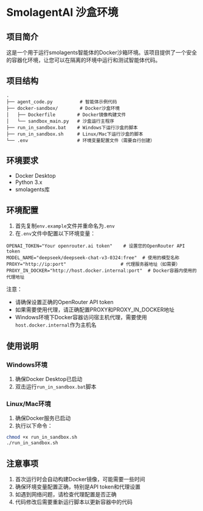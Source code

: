 # SmolagentAI 沙盒环境

## 项目简介

这是一个用于运行smolagents智能体的Docker沙箱环境。该项目提供了一个安全的容器化环境，让您可以在隔离的环境中运行和测试智能体代码。

## 项目结构

```
.
├── agent_code.py          # 智能体示例代码
├── docker-sandbox/        # Docker沙盒环境
│   ├── Dockerfile        # Docker镜像构建文件
│   └── sandbox_main.py   # 沙盒运行主程序
├── run_in_sandbox.bat    # Windows下运行沙盒的脚本
├── run_in_sandbox.sh     # Linux/Mac下运行沙盒的脚本
└── .env                  # 环境变量配置文件（需要自行创建）
```

## 环境要求

- Docker Desktop
- Python 3.x
- smolagents库

## 环境配置

1. 首先复制`env.example`文件并重命名为`.env`
2. 在`.env`文件中配置以下环境变量：

```
OPENAI_TOKEN="Your openrouter.ai token"    # 设置您的OpenRouter API token
MODEL_NAME="deepseek/deepseek-chat-v3-0324:free"  # 使用的模型名称
PROXY="http://ip:port"                    # 代理服务器地址（如需要）
PROXY_IN_DOCKER="http://host.docker.internal:port"  # Docker容器内使用的代理地址
```

注意：
- 请确保设置正确的OpenRouter API token
- 如果需要使用代理，请正确配置PROXY和PROXY_IN_DOCKER地址
- Windows环境下Docker容器访问宿主机代理，需要使用`host.docker.internal`作为主机名

## 使用说明

### Windows环境

1. 确保Docker Desktop已启动
2. 双击运行`run_in_sandbox.bat`脚本

### Linux/Mac环境

1. 确保Docker服务已启动
2. 执行以下命令：
```bash
chmod +x run_in_sandbox.sh
./run_in_sandbox.sh
```

## 注意事项

1. 首次运行时会自动构建Docker镜像，可能需要一些时间
2. 确保环境变量配置正确，特别是API token和代理设置
3. 如遇到网络问题，请检查代理配置是否正确
4. 代码修改后需要重新运行脚本以更新容器中的代码